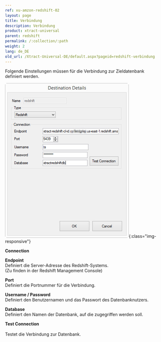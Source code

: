 ```yaml
---
ref: xu-amzon-redshift-02
layout: page
title: Verbindung
description: Verbindung
product: xtract-universal
parent: redshift
permalink: /:collection/:path
weight: 2
lang: de_DE
old_url: /Xtract-Universal-DE/default.aspx?pageid=redshift-verbindung
---
```


Folgende Einstellungen müssen für die Verbindung zur Zieldatenbank definiert werden.

![XU_redshift_destination](/img/content/XU_redshift_destination.jpg){:class="img-responsive"}


**Connection**


**Endpoint**<br>
Definiert die Server-Adresse des Redshift-Systems.<br>
(Zu finden in der Redshift Management Console)

**Port**<br>
Definiert die Portnummer für die Verbindung.

**Username / Password**<br>
Definiert den Benutzernamen und das Passwort des Datenbanknutzers.

**Database**<br>
Definiert den Namen der Datenbank, auf die zugegriffen werden soll.

**Test Connection**<br>                     
Testet die Verbindung zur Datenbank. 
